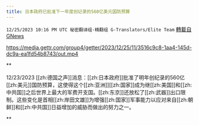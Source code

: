 ```yaml
---
title: 日本政府已批准下一年度创记录的560亿美元国防预算
---
```

`12/25/2023 10:16 PM UTC 秘密翻译组-精翻组 G-Translators/Elite Team` [轉載自GNews](https://gnews.org/articles/2150799)


https://media.gettr.com/group4/getter/2023/12/25/11/3516c9c8-1aa4-145d-dc9a-ea1fd54b8743/out.mp4


**

12/23/2023 [[zh:德国之声]]消息：[[zh:日本政府]]批准了明年创纪录的560亿[[zh:美元]]国防预算，这使得这个[[zh:亚洲]][[zh:国家]]成为继[[zh:美国]]和[[zh:中共国]]之后世界上最大的军费开支国。[[zh:东京]]还放松了[[zh:武器]]出口限制。这些变化是首相[[zh:岸田文雄]]为增强[[zh:国家]]军事能力以应对来自[[zh:朝鲜]]和[[zh:中共国]]日益增加的威胁而做出的努力之一。

**
